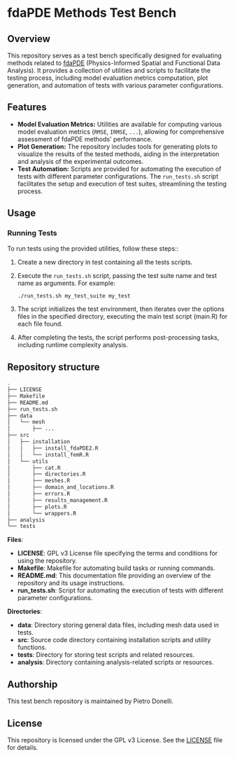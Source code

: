 # fdaPDE Methods Test Bench

## Overview

This repository serves as a test bench specifically designed for evaluating methods related to [fdaPDE](https://fdapde.github.io) (Physics-Informed Spatial and Functional Data Analysis). It provides a collection of utilities and scripts to facilitate the testing process, including model evaluation metrics computation, plot generation, and automation of tests with various parameter configurations.

## Features

- **Model Evaluation Metrics:** Utilities are available for computing various model evaluation metrics (`RMSE`, `IRMSE`, `...`), allowing for comprehensive assessment of fdaPDE methods' performance.
- **Plot Generation:** The repository includes tools for generating plots to visualize the results of the tested methods, aiding in the interpretation and analysis of the experimental outcomes.
- **Test Automation:** Scripts are provided for automating the execution of tests with different parameter configurations. The `run_tests.sh` script facilitates the setup and execution of test suites, streamlining the testing process.

## Usage

### Running Tests

To run tests using the provided utilities, follow these steps::

1. Create a new directory in test containing all the tests scripts.
2. Execute the `run_tests.sh` script, passing the test suite name and test name as arguments. For example:

   ```bash
   ./run_tests.sh my_test_suite my_test
   ```

3. The script initializes the test environment, then iterates over the options files in the specified directory, executing the main test script (main.R) for each file found.
4. After completing the tests, the script performs post-processing tasks, including runtime complexity analysis.

## Repository structure

```bash
.
├── LICENSE
├── Makefile
├── README.md
├── run_tests.sh
├── data
│   └── mesh
│       ├── ...
├── src
│   ├── installation
│   │   ├── install_fdaPDE2.R
│   │   └── install_femR.R
│   └── utils
│       ├── cat.R
│       ├── directories.R
│       ├── meshes.R
│       ├── domain_and_locations.R
│       ├── errors.R
│       ├── results_management.R
│       ├── plots.R
│       └── wrappers.R
├── analysis
└── tests
```

**Files**:

- **LICENSE**: GPL v3 License file specifying the terms and conditions for using the repository.
- **Makefile**: Makefile for automating build tasks or running commands.
- **README.md**: This documentation file providing an overview of the repository and its usage instructions.
- **run_tests.sh**: Script for automating the execution of tests with different parameter configurations.

**Directories**:

- **data**: Directory storing general data files, including mesh data used in tests.
- **src**: Source code directory containing installation scripts and utility functions.
- **tests**: Directory for storing test scripts and related resources.
- **analysis**: Directory containing analysis-related scripts or resources.

## Authorship

This test bench repository is maintained by Pietro Donelli.

## License

This repository is licensed under the GPL v3 License. See the [LICENSE](./LICENSE) file for details.
